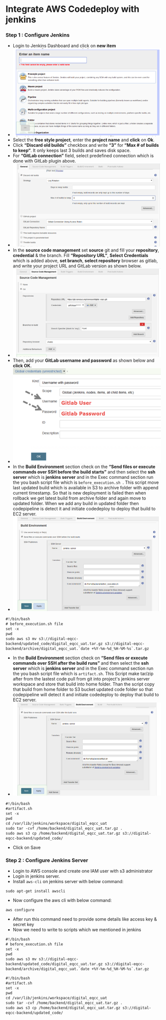 # Integrate AWS Codedeploy with jenkins

### Step 1 : Configure Jenkins
- Login to Jenkins Dashboard and click on **new item** 
- ![](../images/ci-cd-tutorials/create_and_item.png)
- Select the **free style project**, enter the **project name** and **click** on **Ok**.
- Click **“Discard old builds”** checkbox and write **“3”** for **“Max # of builds to keep“**. It only keeps last 3 builds and saves disk space.
- For **“GitLab connection”** field, select predefined connection which is done with GitLab plugin above.
- ![](../images/ci-cd-tutorials/discard_old_build.png)
- In the **source code management** set **source** git and fill your **repository**, **credential** & the branch. Fill **“Repository URL“**, **Select Credentials** which is added above, **set branch**, **select repository** browser as gitlab, and write your project URL and GitLab version as shown below.
- ![](../images/ci-cd-tutorials/source-code-management.png)
- Then, add your **GitLab username and password** as shown below and **click OK**.
- ![](../images/ci-cd-tutorials/add-credentials-of-gitlab.png)
- In the **Build Environment** section check on the **“Send files or execute commands over SSH before the build starts”** and then select the **ssh server** which is **jenkins server** and in the Exec command section run the you bash script file which is `before_execution.sh
`. 
This script move last updated build which is available in S3 to archive folder with append current timestamp. So that is new deployment is failed then when rollback we get latest build from archive folder and again move to updated folder. When we add any build in updated folder then codepipeline is detect it and initiate codedeploy to deploy that build to EC2 server.
- ![](../images/ci-cd-tutorials/before-execution.png)
```shell
#!/bin/bash
# before_execution.sh file
set -x
pwd
sudo aws s3 mv s3://digital-eqcc-backend/updated_code/digital_eqcc_uat.tar.gz s3://digital-eqcc-backend/archive/digital_eqcc_uat.`date +%Y-%m-%d_%H-%M-%s`.tar.gz
```
- In the **Build Environment** section check on **“Send files or execute commands over SSH after the build runs”** and then select the **ssh server** which is **jenkins server** and in the Exec command section run the you bash script file which is `artifact.sh`. This Script make tar/zip after from the lastest code pull from git into project's jenkins server workspace and store that build into home folder. Than the script copy that build from home folder to S3 bucket updated code folder so that codepipeline will detect it and initiate codedeploy to deploy that build to EC2 server.
- ![](../images/ci-cd-tutorials/artifact.png)
```shell
#!/bin/bash
#artifact.sh
set -x
pwd
cd /var/lib/jenkins/workspace/digital_eqcc_uat
sudo tar -cvf /home/backend/digital_eqcc_uat.tar.gz .
sudo aws s3 cp /home/backend/digital_eqcc_uat.tar.gz s3://digital-eqcc-backend/updated_code/
```
- Click on Save

### Step 2 : Configure Jenkins Server 
- Login to AWS console and create one IAM user with s3 administrator
- Login in jenkins server.
- Install `aws-cli` on jenkins server with below command:
```shell
sudo apt-get install awscli
```
- Now configure the aws cli with below command:
```shell
aws configure
```
- After run this command need to provide some details like access key & secret key
- Now we need to write to scripts which we mentioned in jenkins
```shell
#!/bin/bash
# before_execution.sh file
set -x
pwd
sudo aws s3 mv s3://digital-eqcc-backend/updated_code/digital_eqcc_uat.tar.gz s3://digital-eqcc-backend/archive/digital_eqcc_uat.`date +%Y-%m-%d_%H-%M-%s`.tar.gz
```
```shell
#!/bin/bash
#artifact.sh
set -x
pwd
cd /var/lib/jenkins/workspace/digital_eqcc_uat
sudo tar -cvf /home/backend/digital_eqcc_uat.tar.gz .
sudo aws s3 cp /home/backend/digital_eqcc_uat.tar.gz s3://digital-eqcc-backend/updated_code/
```
